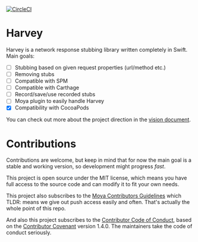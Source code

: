 [![CircleCI](https://circleci.com/gh/Moya/Harvey/tree/master.svg?style=svg)](https://circleci.com/gh/Moya/Harvey/tree/master)

# Harvey 

Harvey is a network response stubbing library written completely in Swift. Main goals:
- [ ] Stubbing based on given request properties (url/method etc.)
- [ ] Removing stubs
- [ ] Compatible with SPM
- [ ] Compatible with Carthage
- [ ] Record/save/use recorded stubs
- [ ] Moya plugin to easily handle Harvey
- [x] Compatibility with CocoaPods

You can check out more about the project direction in the [vision document](VISION.md).

# Contributions
Contributions are welcome, but keep in mind that for now the main goal is a 
stable and working version, so development might progress _fast_.

This project is open source under the MIT license, which means you have 
full access to the source code and can modify it to fit your own needs.

This project also subscribes to the [Moya Contributors Guidelines](https://github.com/Moya/contributors) which TLDR: means we give out push access easily and often. That's actually the whole point of this repo.

And also this project subscribes to the [Contributor Code of Conduct](http://contributor-covenant.org/version/1/4/), based on the [Contributor Covenant](http://contributor-covenant.org) version 1.4.0. The maintainers take the code of conduct seriously. 
